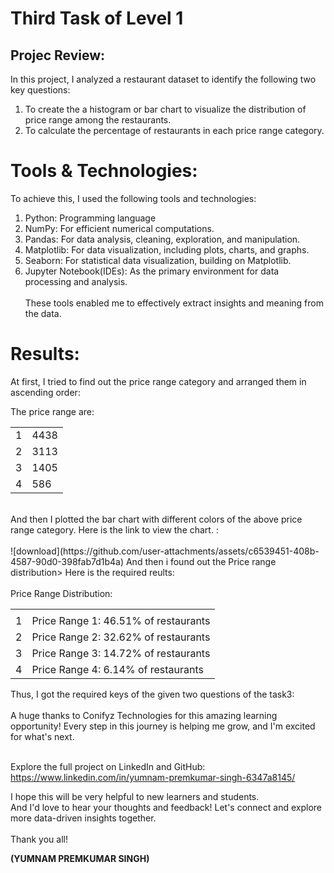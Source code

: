 <html>
  <body>
    
  <h1> Third Task of Level 1</h1>
    
  <h2>Projec Review: </h2>
In this project, I analyzed a restaurant dataset to identify the following two key questions:

1. To create the a histogram or bar chart to visualize the distribution of price range among the restaurants.<br> 
2. To calculate the percentage of restaurants in each price range category.

<h1>Tools & Technologies:</h1>

To achieve this, I used the following tools and technologies:

1. Python: Programming language
2. NumPy: For efficient numerical computations.
3. Pandas: For data analysis, cleaning, exploration, and manipulation.
4. Matplotlib: For data visualization, including plots, charts, and graphs.
5. Seaborn: For statistical data visualization, building on Matplotlib.
6. Jupyter Notebook(IDEs): As the primary environment for data processing and analysis.<br><br>
These tools enabled me to effectively extract insights and meaning from the data.</p>

<h1>Results:</h1>
<p> At first, I tried to find out the price range category and arranged them in ascending order: <br>
  <p>The price range are:</p>
  <table>
    <tbody>
      <tr><td>1</td><td>4438</td></tr>
       <tr><td>2</td><td>3113</td></tr>
        <tr><td>3</td><td>1405</td></tr>
         <tr><td>4</td><td>586</td></tr>  
    </tbody>
  </table>
<br>
And then I plotted the bar chart with different colors of the above price range category. Here is the link to view the chart. :<br><br>![download](https://github.com/user-attachments/assets/c6539451-408b-4587-90d0-398fab7d1b4a)
  And then i found out the Price range distribution> Here is the required reults:<br><br>
  Price Range Distribution:<br>
  <table>
    <tbody> <tr><td></td><td></td></tr>
      <tr><td>1</td><td>Price Range 1: 46.51% of restaurants</td></tr>
       <tr><td>2</td><td>Price Range 2: 32.62% of restaurants </tr>
        <tr><td>3</td><td>Price Range 3: 14.72% of restaurants</td></td></tr>
         <tr><td>4</td><td>Price Range 4: 6.14% of restaurants </td></tr> 
    </tbody>
  </table>
<br<<br>
Thus, I got the required keys of the given two questions of the task3:<br><br> 
A huge thanks to Conifyz Technologies for this amazing learning opportunity! Every step in this journey is helping me grow, and I'm excited for what's next.<br><br>

Explore the full project on LinkedIn and GitHub:<br>
https://www.linkedin.com/in/yumnam-premkumar-singh-6347a8145/<br>

<p>I hope this will be very helpful to new learners and students. <br>
And I'd love to hear your thoughts and feedback!
Let's connect and explore more data-driven insights together. <br><br>
Thank you all!

  <b>(YUMNAM PREMKUMAR SINGH)</b>
</p>
</body>
</html>

